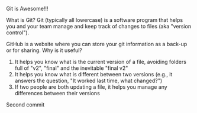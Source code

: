 Git is Awesome!!!

What is Git?
Git (typically all lowercase) is a software program that helps you and your team manage and keep track of changes to files (aka "version control").

GitHub is a website where you can store your git information as a back-up or for sharing. Why is it useful?
1. It helps you know what is the current version of a file, avoiding folders full of "v2", "final" and the inevitable "final v2"
2. It helps you know what is different between two versions (e.g., it answers the question, "It worked last time, what changed?") 
3. If two people are both updating a file, it helps you manage any differences between their versions

Second commit 


